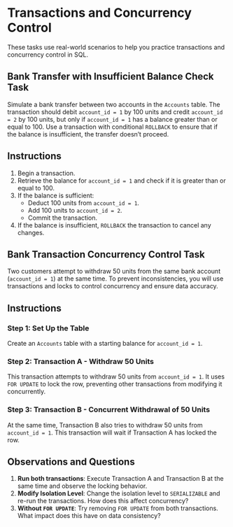 
# Transactions and Concurrency Control

These tasks use real-world scenarios to help you practice transactions and concurrency control in SQL. 

## Bank Transfer with Insufficient Balance Check Task  
Simulate a bank transfer between two accounts in the `Accounts` table. The transaction should debit `account_id = 1` by 100 units and credit `account_id = 2` by 100 units, but only if `account_id = 1` has a balance greater than or equal to 100. Use a transaction with conditional `ROLLBACK` to ensure that if the balance is insufficient, the transfer doesn’t proceed.

## Instructions

1. Begin a transaction.
2. Retrieve the balance for `account_id = 1` and check if it is greater than or equal to 100.
3. If the balance is sufficient:
   - Deduct 100 units from `account_id = 1`.
   - Add 100 units to `account_id = 2`.
   - Commit the transaction.
4. If the balance is insufficient, `ROLLBACK` the transaction to cancel any changes.

## Bank Transaction Concurrency Control Task
Two customers attempt to withdraw 50 units from the same bank account (`account_id = 1`) at the same time. To prevent inconsistencies, you will use transactions and locks to control concurrency and ensure data accuracy.

## Instructions

### Step 1: Set Up the Table
Create an `Accounts` table with a starting balance for `account_id = 1`.

### Step 2: Transaction A - Withdraw 50 Units
This transaction attempts to withdraw 50 units from `account_id = 1`. It uses `FOR UPDATE` to lock the row, preventing other transactions from modifying it concurrently. 

### Step 3: Transaction B - Concurrent Withdrawal of 50 Units
At the same time, Transaction B also tries to withdraw 50 units from `account_id = 1`. This transaction will wait if Transaction A has locked the row.

## Observations and Questions

1. **Run both transactions**: Execute Transaction A and Transaction B at the same time and observe the locking behavior.
2. **Modify Isolation Level**: Change the isolation level to `SERIALIZABLE` and re-run the transactions. How does this affect concurrency?
3. **Without `FOR UPDATE`**: Try removing `FOR UPDATE` from both transactions. What impact does this have on data consistency?


